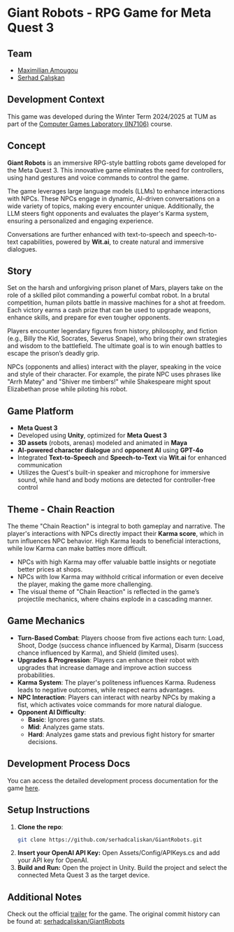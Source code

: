 # Giant Robots - RPG Game for Meta Quest 3

## Team

- [Maximilian Amougou](https://github.com/CallMeSwarley)
- [Serhad Çalışkan](https://github.com/serhadcaliskan)

## Development Context

This game was developed during the Winter Term 2024/2025 at TUM as part of the [Computer Games Laboratory (IN7106)](https://www.cs.cit.tum.de/cg/teaching/winter-term-24-25/computer-games-laboratory/) course.

## Concept

**Giant Robots** is an immersive RPG-style battling robots game developed for the Meta Quest 3. This innovative game eliminates the need for controllers, using hand gestures and voice commands to control the game.

The game leverages large language models (LLMs) to enhance interactions with NPCs. These NPCs engage in dynamic, AI-driven conversations on a wide variety of topics, making every encounter unique. Additionally, the LLM steers fight opponents and evaluates the player's Karma system, ensuring a personalized and engaging experience.

Conversations are further enhanced with text-to-speech and speech-to-text capabilities, powered by **Wit.ai**, to create natural and immersive dialogues.

## Story

Set on the harsh and unforgiving prison planet of Mars, players take on the role of a skilled pilot commanding a powerful combat robot. In a brutal competition, human pilots battle in massive machines for a shot at freedom. Each victory earns a cash prize that can be used to upgrade weapons, enhance skills, and prepare for even tougher opponents.

Players encounter legendary figures from history, philosophy, and fiction (e.g., Billy the Kid, Socrates, Severus Snape), who bring their own strategies and wisdom to the battlefield. The ultimate goal is to win enough battles to escape the prison’s deadly grip.

NPCs (opponents and allies) interact with the player, speaking in the voice and style of their character. For example, the pirate NPC uses phrases like "Arrh Matey" and "Shiver me timbers!" while Shakespeare might spout Elizabethan prose while piloting his robot.

## Game Platform

- **Meta Quest 3**
- Developed using **Unity**, optimized for **Meta Quest 3**
- **3D assets** (robots, arenas) modeled and animated in **Maya**
- **AI-powered character dialogue** and **opponent AI** using **GPT-4o**
- Integrated **Text-to-Speech** and **Speech-to-Text** via **Wit.ai** for enhanced communication
- Utilizes the Quest's built-in speaker and microphone for immersive sound, while hand and body motions are detected for controller-free control

## Theme - Chain Reaction

The theme "Chain Reaction" is integral to both gameplay and narrative. The player's interactions with NPCs directly impact their **Karma score**, which in turn influences NPC behavior. High Karma leads to beneficial interactions, while low Karma can make battles more difficult.

- NPCs with high Karma may offer valuable battle insights or negotiate better prices at shops.
- NPCs with low Karma may withhold critical information or even deceive the player, making the game more challenging.
- The visual theme of "Chain Reaction" is reflected in the game’s projectile mechanics, where chains explode in a cascading manner.

## Game Mechanics

- **Turn-Based Combat**: Players choose from five actions each turn: Load, Shoot, Dodge (success chance influenced by Karma), Disarm (success chance influenced by Karma), and Shield (limited uses).
- **Upgrades & Progression**: Players can enhance their robot with upgrades that increase damage and improve action success probabilities.
- **Karma System**: The player's politeness influences Karma. Rudeness leads to negative outcomes, while respect earns advantages.
- **NPC Interaction**: Players can interact with nearby NPCs by making a fist, which activates voice commands for more natural dialogue.
- **Opponent AI Difficulty**:
  - **Basic**: Ignores game stats.
  - **Mid**: Analyzes game stats.
  - **Hard**: Analyzes game stats and previous fight history for smarter decisions.

## Development Process Docs

You can access the detailed development process documentation for the game [here](https://collab.dvb.bayern/display/TUMgameslab2425winter/Giant+Robots).

## Setup Instructions

1. **Clone the repo**:
   ```bash
   git clone https://github.com/serhadcaliskan/GiantRobots.git
   ```
2. **Insert your OpenAI API Key:**
   Open Assets/Config/APIKeys.cs and add your API key for OpenAI.
3. **Build and Run:**
   Open the project in Unity.
   Build the project and select the connected Meta Quest 3 as the target device.

## Additional Notes

Check out the official [trailer](https://youtu.be/VV73wE3DPkc?si=KosBeOoLj34EQat9) for the game.
The original commit history can be found at: [serhadcaliskan/GiantRobots](https://github.com/serhadcaliskan/GiantRobots.git)

